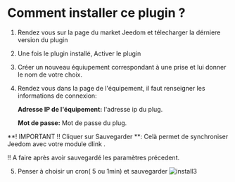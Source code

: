 # Comment installer ce plugin ?

1. Rendez vous sur la page du market Jeedom et télecharger la dérniere version du plugin

2. Une fois le plugin installé, Activer le plugin

3. Créer un nouveau équiupement correspondant à une prise et lui donner le nom de votre choix.

4. Rendez vous dans la page de l'équipement, il faut renseigner les informations de connexion:

      **Adresse IP de l'équipement:** l'adresse ip du plug.

      **Mot de passe:** Mot de passe du plug.

**! IMPORTANT !! Cliquer sur Sauvegarder **: Celà permet de synchroniser Jeedom avec votre module dlink . 

!! A faire après avoir sauvegardé les paramètres précedent.

  
5. Penser à choisir un cron( 5 ou 1min) et sauvegarder
![install3](https://raw.githubusercontent.com/limad/plugin-dspsmartplug/master/images/dspsmartplug_screenshot3.PNG)
